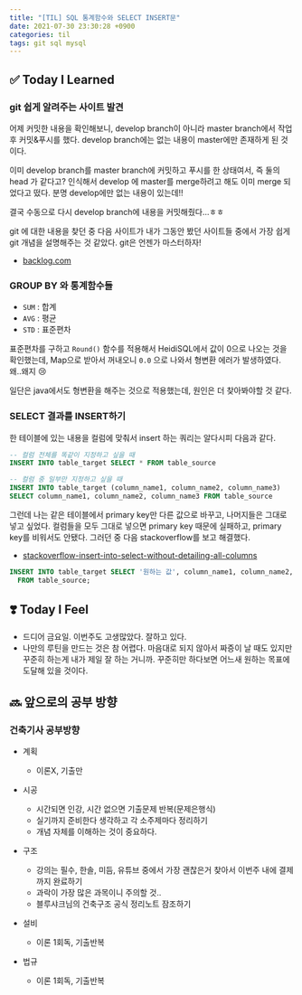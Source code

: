 ```yaml
---
title: "[TIL] SQL 통계함수와 SELECT INSERT문"
date: 2021-07-30 23:30:28 +0900
categories: til
tags: git sql mysql
---
```




## ✅ Today I Learned

### git 쉽게 알려주는 사이트 발견

어제 커밋한 내용을 확인해보니, develop branch이 아니라 master branch에서 작업후 커밋&푸시를 했다. develop branch에는 없는 내용이 master에만 존재하게 된 것이다.

이미 develop branch를 master branch에 커밋하고 푸시를 한 상태여서, 즉 둘의 head 가 같다고? 인식해서 develop 에 master를 merge하려고 해도 이미 merge 되었다고 떴다. 분명 develop에만 없는 내용이 있는데!!

결국 수동으로 다시 develop branch에 내용을 커밋해줬다...ㅎㅎ

git 에 대한 내용을 찾던 중 다음 사이트가 내가 그동안 봤던 사이트들 중에서 가장 쉽게 git 개념을 설명해주는 것 같았다. git은 언젠가 마스터하자!

- [backlog.com](https://backlog.com/git-tutorial/kr/stepup/stepup2_4.html)





### GROUP BY 와 통계함수들

- `SUM` : 합계
- `AVG` : 평균
- `STD` : 표준편차 

표준편차를 구하고 `Round()` 함수를 적용해서 HeidiSQL에서 값이 0으로 나오는 것을 확인했는데, Map으로 받아서 꺼내오니 `0.0` 으로 나와서 형변환 에러가 발생하였다. 왜..왜지 😢

일단은 java에서도 형변환을 해주는 것으로 적용했는데, 원인은 더 찾아봐야할 것 같다.



### SELECT 결과를 INSERT하기

한 테이블에 있는 내용을 컬럼에 맞춰서 insert 하는 쿼리는 알다시피 다음과 같다.

```sql
-- 컬럼 전체를 똑같이 지정하고 싶을 때
INSERT INTO table_target SELECT * FROM table_source

-- 컬럼 중 일부만 지정하고 싶을 때
INSERT INTO table_target (column_name1, column_name2, column_name3)
SELECT column_name1, column_name2, column_name3 FROM table_source
```



  

그런데 나는 같은 테이블에서 primary key만 다른 값으로 바꾸고, 나머지들은 그대로 넣고 싶었다. 컬럼들을 모두 그대로 넣으면 primary key 때문에 실패하고, primary key를 비워서도 안됐다. 그러던 중 다음 stackoverflow를 보고 해결했다.

- [stackoverflow-insert-into-select-without-detailing-all-columns](https://stackoverflow.com/questions/8297484/insert-into-select-without-detailing-all-columns)

```sql
INSERT INTO table_target SELECT '원하는 값', column_name1, column_name2, column_name3, ...
  FROM table_source;
```





## ❣️ Today I Feel

- 드디어 금요일. 이번주도 고생많았다. 잘하고 있다.
- 나만의 루틴을 만드는 것은 참 어렵다. 마음대로 되지 않아서 짜증이 날 때도 있지만 꾸준히 하는게 내가 제일 잘 하는 거니까. 꾸준히만 하다보면 어느새 원하는 목표에 도달해 있을 것이다.





## 🔜 앞으로의 공부 방향

### 건축기사 공부방향

- 계획
  - 이론X, 기출만

- 시공
  - 시간되면 인강, 시간 없으면 기출문제 반복(문제은행식)
  - 실기까지 준비한다 생각하고 각 소주제마다 정리하기
  - 개념 자체를 이해하는 것이 중요하다.
- 구조
  - 강의는 필수, 한솔, 미듬, 유튜브 중에서 가장 괜찮은거 찾아서 이번주 내에 결제까지 완료하기
  - 과락이 가장 많은 과목이니 주의할 것..
  - 블루샤크님의 건축구조 공식 정리노트 잠조하기
- 설비
  - 이론 1회독, 기출반복

- 법규
  - 이론 1회독, 기출반복
